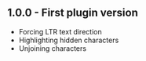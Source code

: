 ## 1.0.0 - First plugin version
* Forcing LTR text direction
* Highlighting hidden characters
* Unjoining characters
